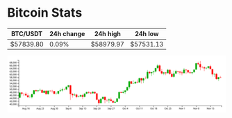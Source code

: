 # Bitcoin Stats

BTC/USDT|24h change|24h high|24h low|
|---|---|---|---|
|$57839.80|0.09%|$58979.97|$57531.13|

<img src="./chart.svg">
